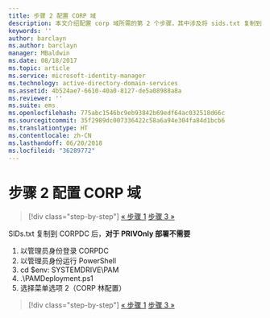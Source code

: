 ```yaml
---
title: 步骤 2 配置 CORP 域
description: 本文介绍配置 corp 域所需的第 2 个步骤，其中涉及将 sids.txt 复制到 CORPDC 后运行一个脚本
keywords: ''
author: barclayn
ms.author: barclayn
manager: MBaldwin
ms.date: 08/18/2017
ms.topic: article
ms.service: microsoft-identity-manager
ms.technology: active-directory-domain-services
ms.assetid: 4b524ae7-6610-40a0-8127-de5a08988a8a
ms.reviewer: ''
ms.suite: ems
ms.openlocfilehash: 775abc1546bc9eb93842b69edf64ac032518d66c
ms.sourcegitcommit: 35f2989dc007336422c58a6a94e304fa84d1bcb6
ms.translationtype: HT
ms.contentlocale: zh-CN
ms.lasthandoff: 06/20/2018
ms.locfileid: "36289772"
---
```

# <a name="step-2-configuring-the-corp-domain"></a>步骤 2 配置 CORP 域

> [!div class="step-by-step"]
> [« 步骤 1](sp1-step1-configuring-priv-domain.md)
> [步骤 3 »](sp1-step3-installing-configuring-sql.md)

SIDs.txt 复制到 CORPDC 后，**对于 PRIVOnly 部署不需要**

1. 以管理员身份登录 CORPDC
2. 以管理员身份运行 PowerShell
3. cd $env: SYSTEMDRIVE\PAM
4. .\PAMDeployment.ps1
5. 选择菜单选项 2（CORP 林配置）

> [!div class="step-by-step"]
> [« 步骤 1](sp1-step1-configuring-priv-domain.md)
> [步骤 3 »](sp1-step3-installing-configuring-sql.md)
